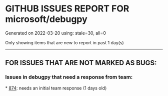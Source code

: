 
# GITHUB ISSUES REPORT FOR microsoft/debugpy


Generated on 2022-03-20 using: stale=30, all=0


Only showing items that are new to report in past 1 day(s)


---

## FOR ISSUES THAT ARE NOT MARKED AS BUGS:


### Issues in debugpy that need a response from team:


\* [874](https://github.com/microsoft/debugpy/issues/874 "Can't debug python threads in VSCode"): needs an initial team response (1 days old)

